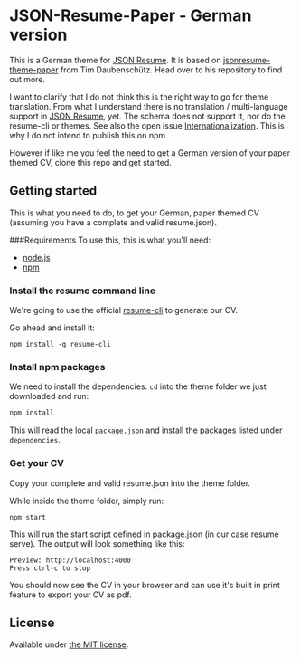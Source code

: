 # JSON-Resume-Paper - German version

This is a German theme for [JSON Resume](http://jsonresume.org/).
It is based on [jsonresume-theme-paper](https://github.com/TimDaub/jsonresume-theme-paper) from Tim Daubenschütz.
Head over to his repository to find out more.

I want to clarify that I do not think this is the right way to go for theme translation. From what I understand there is no translation / multi-language support in [JSON Resume](http://jsonresume.org/), yet. The schema does not support it, nor do the resume-cli or themes. See also the open issue [Internationalization](https://github.com/jsonresume/resume-schema/issues/35).
This is why I do not intend to publish this on npm.

However if like me you feel the need to get a German version of your paper themed CV, clone this repo and get started.

## Getting started
This is what you need to do, to get your German, paper themed CV (assuming you have a complete and valid resume.json).

###Requirements
To use this, this is what you'll need:

- [node.js](http://howtonode.org/how-to-install-nodejs)
- [npm](http://howtonode.org/introduction-to-npm)

### Install the resume command line

We're going to use the official [resume-cli](https://github.com/jsonresume/resume-cli) to generate our CV.

Go ahead and install it:

```
npm install -g resume-cli
```

### Install npm packages

We need to install the dependencies. `cd` into the theme folder we just downloaded and run:

```bash
npm install
```

This will read the local `package.json` and install the packages listed under `dependencies`.

### Get your CV
Copy your complete and valid resume.json into the theme folder.

While inside the theme folder, simply run:

```
npm start
```
This will run the start script defined in package.json (in our case resume serve).
The output will look something like this:

```
Preview: http://localhost:4000
Press ctrl-c to stop
```

You should now see the CV in your browser and can use it's built in print feature to export your CV as pdf.


## License

Available under [the MIT license](http://mths.be/mit).
